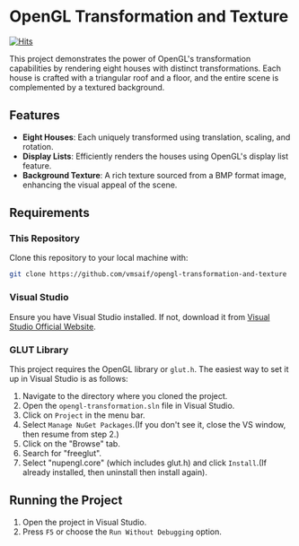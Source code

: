 
# OpenGL Transformation and Texture

[![Hits](https://hits.sh/github.com/vmsaif/opengl-transformation-and-texture.svg?label=Visits&color=100b75)](https://hits.sh/github.com/vmsaif/opengl-transformation-and-texture/)

This project demonstrates the power of OpenGL's transformation capabilities by rendering eight houses with distinct transformations. Each house is crafted with a triangular roof and a floor, and the entire scene is complemented by a textured background.

## Features

- **Eight Houses**: Each uniquely transformed using translation, scaling, and rotation.
- **Display Lists**: Efficiently renders the houses using OpenGL's display list feature.
- **Background Texture**: A rich texture sourced from a BMP format image, enhancing the visual appeal of the scene.

## Requirements

### This Repository

Clone this repository to your local machine with:

```bash
git clone https://github.com/vmsaif/opengl-transformation-and-texture
```

### Visual Studio

Ensure you have Visual Studio installed. If not, download it from [Visual Studio Official Website](https://visualstudio.microsoft.com/).

### GLUT Library

This project requires the OpenGL library or `glut.h`. The easiest way to set it up in Visual Studio is as follows:

1. Navigate to the directory where you cloned the project.
2. Open the `opengl-transformation.sln` file in Visual Studio.
3. Click on `Project` in the menu bar.
4. Select `Manage NuGet Packages`.(If you don't see it, close the VS window, then resume from step 2.)
5. Click on the "Browse" tab.
6. Search for "freeglut".
7. Select "nupengl.core" (which includes glut.h) and click `Install`.(If already installed, then uninstall then install again).

## Running the Project

1. Open the project in Visual Studio.
2. Press `F5` or choose the `Run Without Debugging` option.




